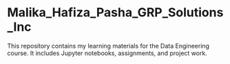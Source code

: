 # Malika_Hafiza_Pasha_GRP_Solutions_Inc
This repository contains my learning materials for the Data Engineering course. It includes Jupyter notebooks, assignments, and project work.
